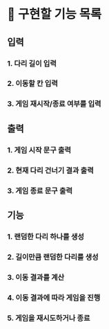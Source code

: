 # 📝 구현할 기능 목록

## 입력

### 1. 다리 길이 입력

### 2. 이동할 칸 입력

### 3. 게임 재시작/종료 여부를 입력

## 출력

### 1. 게임 시작 문구 출력

### 2. 현재 다리 건너기 결과 출력

### 3. 게임 종료 문구 출력

## 기능

### 1. 랜덤한 다리 하나를 생성

### 2. 길이만큼 랜덤한 다리를 생성

### 3. 이동 결과를 계산

### 4. 이동 결과에 따라 게임을 진행

### 5. 게임을 재시도하거나 종료
